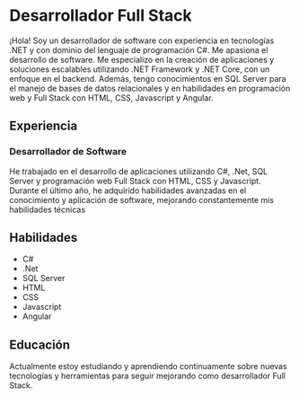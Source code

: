 <h1>Desarrollador Full Stack</h1>

<p>¡Hola! Soy un desarrollador de software con experiencia en tecnologías .NET y con dominio del lenguaje de programación C#. Me apasiona el desarrollo de software. Me especializo en la creación de aplicaciones y soluciones escalables utilizando .NET Framework y .NET Core, con un enfoque en el backend. Además, tengo conocimientos en SQL Server para el manejo de bases de datos relacionales y en habilidades en programación web y Full Stack con HTML, CSS, Javascript y Angular.</p>

<h2>Experiencia</h2>

<h3>Desarrollador de Software </h3>

<p>He trabajado en el desarrollo de aplicaciones utilizando C#, .Net, SQL Server y programación web Full Stack con HTML, CSS y Javascript. Durante el último año, he adquirido habilidades avanzadas en el conocimiento y aplicación de software, mejorando constantemente mis habilidades técnicas</p>

<h2>Habilidades</h2>

<ul>
  <li>C#</li>
  <li>.Net</li>
  <li>SQL Server</li>
  <li>HTML</li>
  <li>CSS</li>
  <li>Javascript</li>
  <li>Angular</li>
</ul>

<h2>Educación </h2>

<p>Actualmente estoy estudiando y aprendiendo continuamente sobre nuevas tecnologías y herramientas para seguir mejorando como desarrollador Full Stack.</p>



